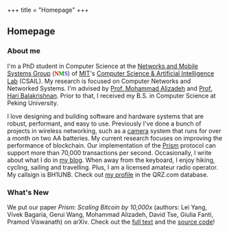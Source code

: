 +++
title = "Homepage"
+++

## Homepage

### About me

I'm a PhD student in Computer Science at the [Networks and Mobile Systems
Group](http://nms.csail.mit.edu) (<font face="Trebuchet MS"><b><font
color="#FF0000">N</font><font color="#009900">M</font><font
color="#3333FF">S</font></b></font>) of [MIT](http://web.mit.edu/)'s
[Computer Science & Artificial Intelligence Lab](https://www.csail.mit.edu)
(CSAIL). My research is focused on Computer Networks and Networked Systems.
I'm advised by [Prof. Mohammad Alizadeh](https://people.csail.mit.edu/alizadeh/)
and [Prof. Hari Balakrishnan](http://nms.csail.mit.edu/~hari/). Prior
to that, I received my B.S. in Computer Science at Peking University.

I love designing and building software and hardware systems that are robust,
performant, and easy to use. Previously I've done a bunch of projects in
wireless networking, such as a [camera](https://github.com/cjosephson/backcam)
system that runs for over a month on two AA batteries. My current research
focuses on improving the performance of blockchain. Our implementation of the
[Prism](https://github.com/yangl1996/prism-rust) protocol can support more than
70,000 transactions per second. Occasionally, I write about what I do in
[my blog](https://blog.leiy.me). When away from the keyboard, I enjoy hiking,
cycling, sailing and travelling. Plus, I am a licensed amateur radio operator.
My callsign is BH1UNB. Check out [my profile](https://www.qrz.com/db/BH1UNB)
in the QRZ.com database.

### What's New

We put our paper _Prism: Scaling Bitcoin by 10,000x_ (authors: Lei Yang, Vivek Bagaria, Gerui Wang, Mohammad Alizadeh, David Tse, Giulia Fanti, Pramod Viswanath) on arXiv. Check out the [full text](https://arxiv.org/abs/1909.11261) and the [source code](https://github.com/yangl1996/prism-rust)!
